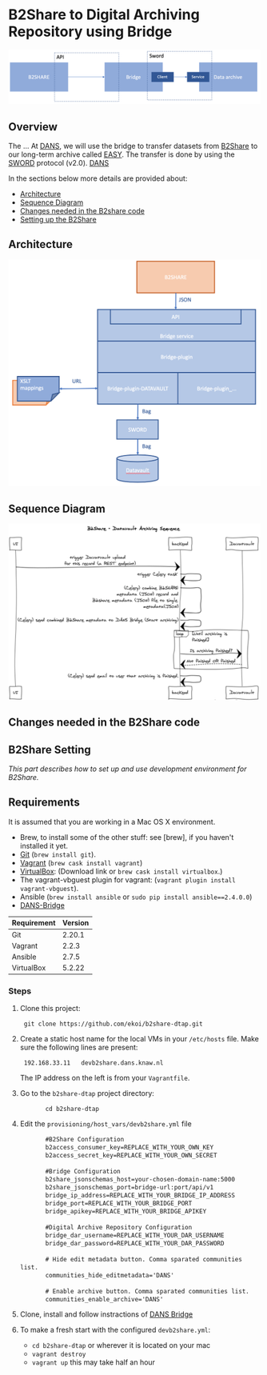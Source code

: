 # B2Share to Digital Archiving Repository using Bridge

![B2Share-Bridge-DAR](readme-imgs/overview1.png "B2share to DAR")

## Overview

The ... At [DANS](https://dans.knaw.nl), we will use the bridge to transfer datasets from [B2Share](https://b2share.nl) to our long-term archive called [EASY](https://easy.dans.knaw.nl/ui/home). The transfer is done by using the [SWORD](http://swordapp.org/) protocol (v2.0). 
[DANS](https://dans.knaw.nl) 

In the sections below more details are provided about:

-	[Architecture](#b2share-Bridge-DAR-architecture)
-	[Sequence Diagram](#b2share-Bridge-DAR-sequence-diagram)
-	[Changes needed in the B2share code](#b2share-code)
-	[Setting up the B2Share](#b2share-setting)


## <a name="b2share-Bridge-DAR-architecture"></a>Architecture
![Architecture: B2share - DAR](readme-imgs/architecture.png "B2Share-DAR")

## <a name="b2share-Bridge-DAR-sequence-diagram"></a>Sequence Diagram
![Sequence Diagram: B2share - DAR](readme-imgs/seq-diagram.png "B2Share-DAR")


## <a name="b2share-code"></a>Changes needed in the B2Share code


## <a name="b2share-setting"></a>B2Share Setting

_This part describes how to set up and use development environment for B2Share._


Requirements
------------

It is assumed that you are working in a Mac OS X environment.

* Brew, to install some of the other stuff: see [brew], if you haven't installed it yet.
* [Git](https://github.com/join) (`brew install git`).
* [Vagrant](https://www.vagrantup.com/) (`brew cask install vagrant`)
* [VirtualBox](https://www.virtualbox.org/wiki/Downloads): (Download link or `brew cask install virtualbox`.)
* The vagrant-vbguest plugin for vagrant: (`vagrant plugin install vagrant-vbguest`).
* Ansible (`brew install ansible` or `sudo pip install ansible==2.4.0.0`)
* [DANS-Bridge](https://github.com/DANS-KNAW/dataverse-bridge-service)


 Requirement            | Version
------------------------|------------------------------------------------------------------
Git                     | 2.20.1
Vagrant                 | 2.2.3
Ansible                 | 2.7.5
VirtualBox              | 5.2.22


### Steps

1. Clone this project:

        git clone https://github.com/ekoi/b2share-dtap.git

2. Create a static host name for the local VMs in your `/etc/hosts` file. Make sure
   the following lines are present:

	    192.168.33.11   devb2share.dans.knaw.nl
	
	The IP address on the left is from your `Vagrantfile`.
	    

3. Go to the `b2share-dtap` project directory:
   
              cd b2share-dtap
 
4. Edit the `provisioning/host_vars/devb2share.yml` file
              
              #B2Share Configuration  
              b2access_consumer_key=REPLACE_WITH_YOUR_OWN_KEY
              b2access_secret_key=REPLACE_WITH_YOUR_OWN_SECRET
              
              #Bridge Configuration
              b2share_jsonschemas_host=your-chosen-domain-name:5000
              b2share_jsonschemas_port=bridge-url:port/api/v1
              bridge_ip_address=REPLACE_WITH_YOUR_BRIDGE_IP_ADDRESS
              bridge_port=REPLACE_WITH_YOUR_BRIDGE_PORT
              bridge_apikey=REPLACE_WITH_YOUR_BRIDGE_APIKEY
              
              #Digital Archive Repository Configuration
              bridge_dar_username=REPLACE_WITH_YOUR_DAR_USERNAME
              bridge_dar_password=REPLACE_WITH_YOUR_DAR_PASSWORD
              
              # Hide edit metadata button. Comma sparated communities list.
              communities_hide_editmetadata='DANS'
              
              # Enable archive button. Comma sparated communities list.
              communities_enable_archive='DANS'
              
5. Clone, install and follow instractions of [DANS Bridge](https://github.com/DANS-KNAW/dataverse-bridge-service)    

6. To make a fresh start with the configured `devb2share.yml`:
   
   * `cd b2share-dtap` or wherever it is located on your mac
   * `vagrant destroy`
   * `vagrant up` this may take half an hour
   
 
      	   